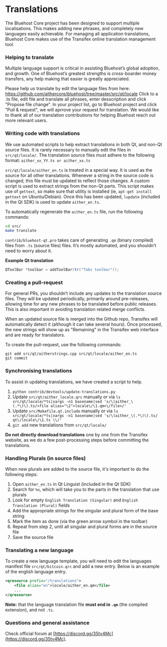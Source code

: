 Translations
============

The Bluehost Core project has been designed to support multiple localisations. This makes adding new phrases, and completely new languages easily achievable. For managing all application translations, Bluehost Core makes use of the Transifex online translation management tool.

### Helping to translate

Multiple language support is critical in assisting Bluehost’s global adoption, and growth. One of Bluehost’s greatest strengths is cross-boarder money transfers, any help making that easier is greatly appreciated.

Please help us translate by edit the language files from here: https://github.com/aithercore/bluehost/tree/master/src/qt/locale
Click to a .ts file, edit file and translate all phrases, enter desscription and click "Propose file change".
In your project list, go to Bluehost project and click "Pull & request", we will aprrove your request for translation.
We would like to thank all of our translation contributions for helping Bluehost reach out more relevant users.

### Writing code with translations
We use automated scripts to help extract translations in both Qt, and non-Qt source files. It is rarely necessary to manually edit the files in `src/qt/locale/`. The translation source files must adhere to the following format:
`aither_xx_YY.ts or aither_xx.ts`

`src/qt/locale/aither_en.ts` is treated in a special way. It is used as the source for all other translations. Whenever a string in the source code is changed, this file must be updated to reflect those changes. A custom script is used to extract strings from the non-Qt parts. This script makes use of `gettext`, so make sure that utility is installed (ie, `apt-get install gettext` on Ubuntu/Debian). Once this has been updated, `lupdate` (included in the Qt SDK) is used to update `aither_en.ts`.

To automatically regenerate the `aither_en.ts` file, run the following commands:
```sh
cd src/
make translate
```

`contrib/bluehost-qt.pro` takes care of generating `.qm` (binary compiled) files from `.ts` (source files) files. It’s mostly automated, and you shouldn’t need to worry about it.

**Example Qt translation**
```cpp
QToolBar *toolbar = addToolBar(tr("Tabs toolbar"));
```

### Creating a pull-request
For general PRs, you shouldn’t include any updates to the translation source files. They will be updated periodically, primarily around pre-releases, allowing time for any new phrases to be translated before public releases. This is also important in avoiding translation related merge conflicts.

When an updated source file is merged into the Github repo, Transifex will automatically detect it (although it can take several hours). Once processed, the new strings will show up as "Remaining" in the Transifex web interface and are ready for translators.

To create the pull-request, use the following commands:
```
git add src/qt/aitherstrings.cpp src/qt/locale/aither_en.ts
git commit
```

### Synchronising translations
To assist in updating translations, we have created a script to help.

1. `python contrib/devtools/update-translations.py`
2. Update `src/qt/aither_locale.qrc` manually or via
   `ls src/qt/locale/*ts|xargs -n1 basename|sed 's/\(aither_\(.*\)\).ts/<file alias="\2">locale\/\1.qm<\/file>/'`
3. Update `src/Makefile.qt.include` manually or via
   `ls src/qt/locale/*ts|xargs -n1 basename|sed 's/\(aither_\(.*\)\).ts/  qt\/locale\/\1.ts \\/'`
4. `git add` new translations from `src/qt/locale/`

**Do not directly download translations** one by one from the Transifex website, as we do a few post-processing steps before committing the translations.

### Handling Plurals (in source files)
When new plurals are added to the source file, it's important to do the following steps:

1. Open `aither_en.ts` in Qt Linguist (included in the Qt SDK)
2. Search for `%n`, which will take you to the parts in the translation that use plurals
3. Look for empty `English Translation (Singular)` and `English Translation (Plural)` fields
4. Add the appropriate strings for the singular and plural form of the base string
5. Mark the item as done (via the green arrow symbol in the toolbar)
6. Repeat from step 2, until all singular and plural forms are in the source file
7. Save the source file

### Translating a new language
To create a new language template, you will need to edit the languages manifest file `src/qt/bitcoin.qrc` and add a new entry. Below is an example of the english language entry.

```xml
<qresource prefix="/translations">
    <file alias="en">locale/aither_en.qm</file>
    ...
</qresource>
```

**Note:** that the language translation file **must end in `.qm`** (the compiled extension), and not `.ts`.

### Questions and general assistance
Check official forum at [https://discord.gg/35tv4Mc](https://discord.gg/35tv4Mc).
